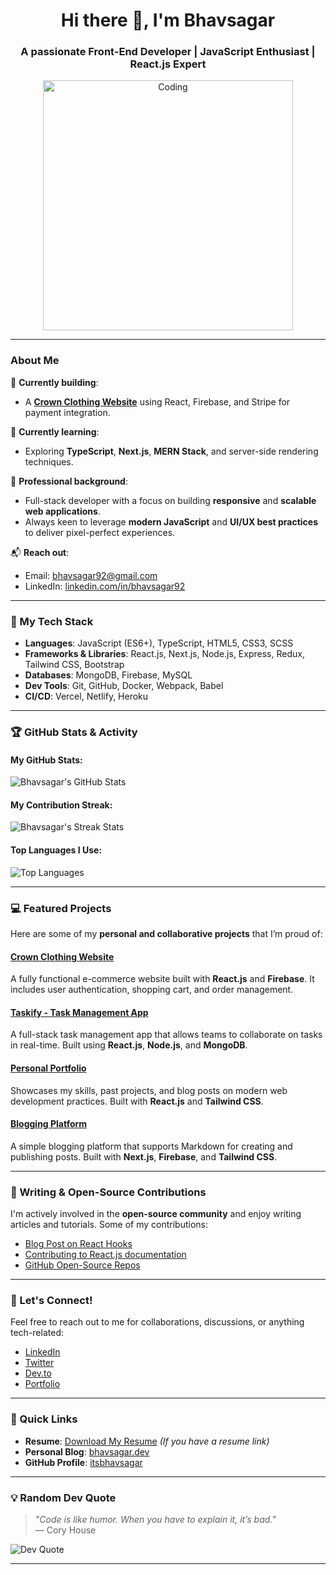 <h1 align="center">Hi there 👋, I'm Bhavsagar</h1>
<h3 align="center">A passionate Front-End Developer | JavaScript Enthusiast | React.js Expert</h3>
<p align="center">
  <img src="https://cdn.dribbble.com/users/1162077/screenshots/3848914/programmer.gif" alt="Coding" width="400">
</p>

---

### About Me

🔭 **Currently building**:  
- A **[Crown Clothing Website](https://crown-clothing-website.vercel.app/)** using React, Firebase, and Stripe for payment integration.

🌱 **Currently learning**:  
- Exploring **TypeScript**, **Next.js**, **MERN Stack**, and server-side rendering techniques.

💼 **Professional background**:  
- Full-stack developer with a focus on building **responsive** and **scalable web applications**.
- Always keen to leverage **modern JavaScript** and **UI/UX best practices** to deliver pixel-perfect experiences.

📬 **Reach out**:  
- Email: [bhavsagar92@gmail.com](mailto:bhavsagar92@gmail.com)
- LinkedIn: [linkedin.com/in/bhavsagar92](https://www.linkedin.com/in/bhavsagar92/)

---

### 🚀 My Tech Stack

- **Languages**: JavaScript (ES6+), TypeScript, HTML5, CSS3, SCSS
- **Frameworks & Libraries**: React.js, Next.js, Node.js, Express, Redux, Tailwind CSS, Bootstrap
- **Databases**: MongoDB, Firebase, MySQL
- **Dev Tools**: Git, GitHub, Docker, Webpack, Babel
- **CI/CD**: Vercel, Netlify, Heroku

---

### 🏆 GitHub Stats & Activity

#### My GitHub Stats:
![Bhavsagar's GitHub Stats](https://github-readme-stats.vercel.app/api?username=itsbhavsagar&theme=radical&show_icons=true&count_private=true&hide_title=true)

#### My Contribution Streak:
![Bhavsagar's Streak Stats](https://github-readme-streak-stats.herokuapp.com/?user=itsbhavsagar&theme=radical)

#### Top Languages I Use:
![Top Languages](https://github-readme-stats.vercel.app/api/top-langs/?username=itsbhavsagar&theme=radical&layout=compact&hide_border=true)

---

### 💻 Featured Projects

Here are some of my **personal and collaborative projects** that I’m proud of:

#### [Crown Clothing Website](https://crown-clothing-website.vercel.app/)
A fully functional e-commerce website built with **React.js** and **Firebase**. It includes user authentication, shopping cart, and order management.

#### [Taskify - Task Management App](#)
A full-stack task management app that allows teams to collaborate on tasks in real-time. Built using **React.js**, **Node.js**, and **MongoDB**.

#### [Personal Portfolio](https://bhavsagar.dev/)
Showcases my skills, past projects, and blog posts on modern web development practices. Built with **React.js** and **Tailwind CSS**.

#### [Blogging Platform](#)
A simple blogging platform that supports Markdown for creating and publishing posts. Built with **Next.js**, **Firebase**, and **Tailwind CSS**.

---

### 📝 Writing & Open-Source Contributions

I'm actively involved in the **open-source community** and enjoy writing articles and tutorials. Some of my contributions:

- [Blog Post on React Hooks](#)
- [Contributing to React.js documentation](#)
- [GitHub Open-Source Repos](https://github.com/itsbhavsagar)

---

### 🤝 Let's Connect!

Feel free to reach out to me for collaborations, discussions, or anything tech-related:

- [LinkedIn](https://www.linkedin.com/in/bhavsagar92/)
- [Twitter](https://twitter.com/itsbhavsagar)
- [Dev.to](https://dev.to/itsbhavsagar)
- [Portfolio](https://bhavsagar.dev/)

---

### 🔗 Quick Links

- **Resume**: [Download My Resume](#) *(If you have a resume link)*
- **Personal Blog**: [bhavsagar.dev](https://bhavsagar.dev/)
- **GitHub Profile**: [itsbhavsagar](https://github.com/itsbhavsagar)

---

### 💡 Random Dev Quote
> _"Code is like humor. When you have to explain it, it’s bad."_  
— Cory House

![Dev Quote](https://quotes-github-readme.vercel.app/api?type=horizontal&theme=radical)

---

